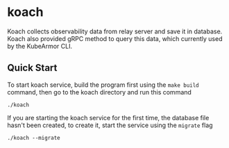 # koach

Koach collects observability data from relay server and save it in database. Koach also provided gRPC method to query this data, which currently used by the KubeArmor CLI.

## Quick Start

To start koach service, build the program first using the `make build` command, then go to the koach directory and run this command

```
./koach
```

If you are starting the koach service for the first time, the database file hasn't been created, to create it, start the service using the `migrate` flag

```
./koach --migrate
```
